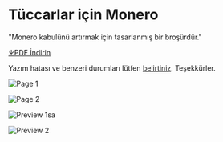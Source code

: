 # Tüccarlar için Monero

"Monero kabulünü artırmak için tasarlanmış bir broşürdür."

[&#10515;PDF İndirin](./Monero%20for%20Merchants%20Booklet-turkish.pdf)

Yazım hatası ve benzeri durumları lütfen [belirtiniz](https://github.com/ASchmidt1024/monero-for-merchants-booklet/issues/new/choose). Teşekkürler.

![Page 1](images/Screenshot%202023-08-31%20at%2007.50.14.png)

![Page 2](images/Screenshot%202023-09-02%20at%2009.24.47.png)

![Preview 1](images/Screenshot%202023-08-31%20at%2007.50.24.png)sa

![Preview 2](images/Screenshot%202023-09-02%20at%2009.24.57.png)

